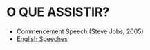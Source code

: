 # O QUE ASSISTIR?

* Commencement Speech (Steve Jobs, 2005)
* [English Speeches](https://www.youtube.com/c/EnglishSpeeches "English Speeches")
